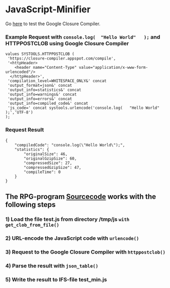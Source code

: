 # JavaScript-Minifier

Go [here](https://closure-compiler.appspot.com/home) to test the Google Closure Compiler.

### Example Request with `console.log(  "Hello World"   );` and HTTPPOSTCLOB using Google Closure Compiler 
```
values SYSTOOLS.HTTPPOSTCLOB (
 'https://closure-compiler.appspot.com/compile',
 '<httpHeader>
    <header name="Content-Type" value="application/x-www-form-urlencoded"/>
  </httpHeader>',
 'compilation_level=WHITESPACE_ONLY&' concat 
 'output_format=json&' concat 
 'output_info=statistics&' concat 
 'output_info=warnings&' concat 
 'output_info=errors&' concat 
 'output_info=compiled_code&' concat 
 'js_code=' concat systools.urlencode('console.log(   "Hello World"   );','UTF-8')
);
```
### Request Result 
```
{
    "compiledCode": "console.log(\"Hello World\");",
    "statistics": {
        "originalSize": 46,
        "originalGzipSize": 60,
        "compressedSize": 27,
        "compressedGzipSize": 47,
        "compileTime": 0
    }
}

```
## The RPG-program [Sourcecode](https://github.com/RainerRoss/JavaScript-Minifier/blob/master/JSMINIFY.SQLRPGLE) works with the following steps
### 1) Load the file test.js from directory /tmp/js `with get_clob_from_file()`
### 2) URL-encode the JavaScript code with `urlencode()`
### 3) Request to the Google Closure Compiler with `httppostclob()`
### 4) Parse the result with `json_table()`
### 5) Write the result to IFS-file test_min.js
